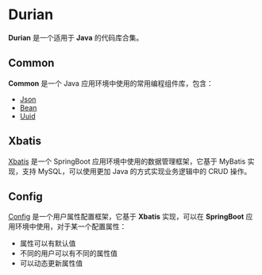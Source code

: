 # Durian

**Durian** 是一个适用于 **Java** 的代码库合集。

## Common

**Common** 是一个 Java 应用环境中使用的常用编程组件库，包含：

* [Json](https://github.com/njdi/durian/wiki/Json%EF%BC%9AJava%E5%AF%B9%E8%B1%A1%E5%92%8CJson%E6%96%87%E6%9C%AC%E8%BD%AC%E6%8D%A2%E5%B7%A5%E5%85%B7%E7%B1%BB)
* [Bean]()
* [Uuid]()

## Xbatis

[Xbatis](https://github.com/njdi/durian/wiki/Xbatis%EF%BC%9ASpringBoot-%E6%95%B0%E6%8D%AE%E7%AE%A1%E7%90%86%E6%A1%86%E6%9E%B6) 是一个 SpringBoot 应用环境中使用的数据管理框架，它基于 MyBatis 实现，支持 MySQL，可以使用更加 Java
的方式实现业务逻辑中的 CRUD 操作。

## Config

[Config](https://github.com/njdi/durian/wiki/Config%EF%BC%9A%E7%94%A8%E6%88%B7%E5%B1%9E%E6%80%A7%E9%85%8D%E7%BD%AE%E6%A1%86%E6%9E%B6) 是一个用户属性配置框架，它基于 **Xbatis** 实现，可以在 **SpringBoot** 应用环境中使用，对于某一个配置属性：

* 属性可以有默认值
* 不同的用户可以有不同的属性值
* 可以动态更新属性值
